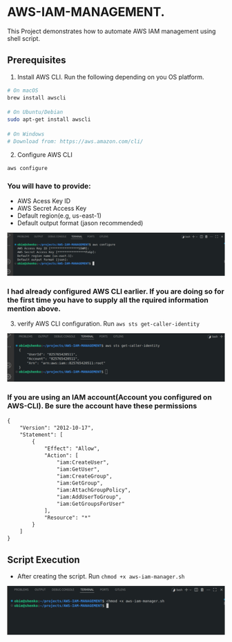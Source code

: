 # AWS-IAM-MANAGEMENT.
This Project demonstrates how to automate AWS IAM management using shell script.

## Prerequisites
1. Install AWS CLI. Run the following depending on you OS platform.

```bash
# On macOS
brew install awscli

# On Ubuntu/Debian
sudo apt-get install awscli

# On Windows
# Download from: https://aws.amazon.com/cli/
```
2. Configure AWS CLI

```bash
aws configure
```
### You will have to provide:
* AWS Acess Key ID
* AWS Secret Access Key
* Default region(e.g, us-east-1)
* Default output format (jason recommended)

![](./img/Pasted%20image%20(2).png)

### I had already configured AWS CLI earlier. If you are doing so for the first time you have to supply all the rquired information mention above.

3. verify AWS CLI configuration. Run `aws sts get-caller-identity`

![](./img/Pasted%20image.png)

### If you are using an IAM account(Account you configured on AWS-CLI). Be sure the account have these permissions

```jason
{
    "Version": "2012-10-17",
    "Statement": [
        {
            "Effect": "Allow",
            "Action": [
                "iam:CreateUser",
                "iam:GetUser",
                "iam:CreateGroup",
                "iam:GetGroup",
                "iam:AttachGroupPolicy",
                "iam:AddUserToGroup",
                "iam:GetGroupsForUser"
            ],
            "Resource": "*"
        }
    ]
}
```

## Script Execution

* After creating the script. Run `chmod +x aws-iam-manager.sh`

![](./img/Pasted%20image%20(3).png)